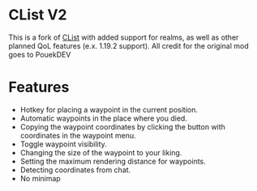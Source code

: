 # CList V2

This is a fork of [CList](https://modrinth.com/mod/clist) with added support for realms, as well as other planned QoL features (e.x. 1.19.2 support). 
All credit for the original mod goes to PouekDEV

# Features
- Hotkey for placing a waypoint in the current position.
- Automatic waypoints in the place where you died.
- Copying the waypoint coordinates by clicking the button with coordinates in the waypoint menu.
- Toggle waypoint visibility.
- Changing the size of the waypoint to your liking.
- Setting the maximum rendering distance for waypoints.
- Detecting coordinates from chat.
- No minimap
